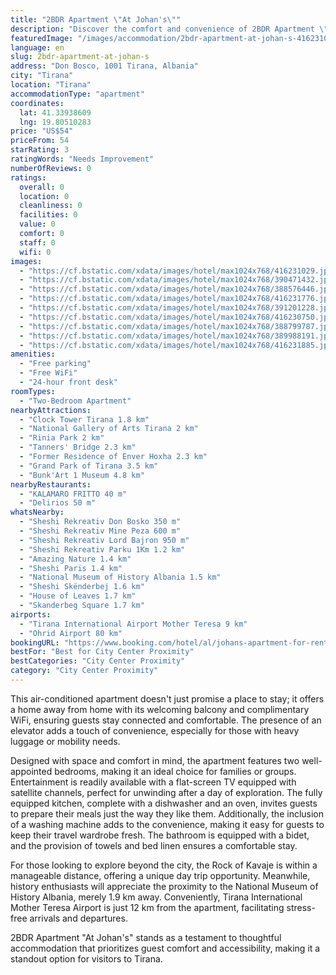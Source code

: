 ```yaml
---
title: "2BDR Apartment \"At Johan's\""
description: "Discover the comfort and convenience of 2BDR Apartment \"At Johan's,\" a prime choice for travelers seeking a blend of modern amenities and strategic location in Tirana."
featuredImage: "/images/accommodation/2bdr-apartment-at-johan-s-416231029.jpg"
language: en
slug: 2bdr-apartment-at-johan-s
address: "Don Bosco, 1001 Tirana, Albania"
city: "Tirana"
location: "Tirana"
accommodationType: "apartment"
coordinates:
  lat: 41.33938609
  lng: 19.80510283
price: "US$54"
priceFrom: 54
starRating: 3
ratingWords: "Needs Improvement"
numberOfReviews: 0
ratings:
  overall: 0
  location: 0
  cleanliness: 0
  facilities: 0
  value: 0
  comfort: 0
  staff: 0
  wifi: 0
images:
  - "https://cf.bstatic.com/xdata/images/hotel/max1024x768/416231029.jpg?k=1e7514ab95658a4c2bcd8eb4a5e723caff0e876088d6e175b96ddeabd81c1833&o=&hp=1"
  - "https://cf.bstatic.com/xdata/images/hotel/max1024x768/390471432.jpg?k=eff8af5853e7d03e6b857f1ef02e9787e40ab6e94513373b652c0f012c3290a4&o=&hp=1"
  - "https://cf.bstatic.com/xdata/images/hotel/max1024x768/388576446.jpg?k=a41a656328558c75b6e49fa254a3250bd3ff8d961ca11f375d394e0cd60f0b4b&o=&hp=1"
  - "https://cf.bstatic.com/xdata/images/hotel/max1024x768/416231776.jpg?k=cd1f9309d9f1b3cd222976f7e9f43a35bb85deeba3c17821ed8e54dc0e47be54&o=&hp=1"
  - "https://cf.bstatic.com/xdata/images/hotel/max1024x768/391201228.jpg?k=eec6047f2deae3553cf0f76aacfb462ce68a11178d6ba6b731419abdeef15e2c&o=&hp=1"
  - "https://cf.bstatic.com/xdata/images/hotel/max1024x768/416230750.jpg?k=5dedbc05bc73d77b27f1ef9cc47642f98bb1f7d495776f6e2baaa144abe8c611&o=&hp=1"
  - "https://cf.bstatic.com/xdata/images/hotel/max1024x768/388799787.jpg?k=cd4ef0c9ac19729da98216776ab910a53aeaaf5da8f3a272504a760108d9fb2a&o=&hp=1"
  - "https://cf.bstatic.com/xdata/images/hotel/max1024x768/389988191.jpg?k=9c9da141b3f5b98623e5126379ca9ffdc15a4c2e05ccae59a6ce35297fa28183&o=&hp=1"
  - "https://cf.bstatic.com/xdata/images/hotel/max1024x768/416231885.jpg?k=20c55edb76b3ca7804d18558462df2e57b43bac22b49de8052b346b02f48352b&o=&hp=1"
amenities:
  - "Free parking"
  - "Free WiFi"
  - "24-hour front desk"
roomTypes:
  - "Two-Bedroom Apartment"
nearbyAttractions:
  - "Clock Tower Tirana 1.8 km"
  - "National Gallery of Arts Tirana 2 km"
  - "Rinia Park 2 km"
  - "Tanners' Bridge 2.3 km"
  - "Former Residence of Enver Hoxha 2.3 km"
  - "Grand Park of Tirana 3.5 km"
  - "Bunk'Art 1 Museum 4.8 km"
nearbyRestaurants:
  - "KALAMARO FRITTO 40 m"
  - "Delirios 50 m"
whatsNearby:
  - "Sheshi Rekreativ Don Bosko 350 m"
  - "Sheshi Rekreativ Mine Peza 600 m"
  - "Sheshi Rekreativ Lord Bajron 950 m"
  - "Sheshi Rekreativ Parku 1Km 1.2 km"
  - "Amazing Nature 1.4 km"
  - "Sheshi Paris 1.4 km"
  - "National Museum of History Albania 1.5 km"
  - "Sheshi Skënderbej 1.6 km"
  - "House of Leaves 1.7 km"
  - "Skanderbeg Square 1.7 km"
airports:
  - "Tirana International Airport Mother Teresa 9 km"
  - "Ohrid Airport 80 km"
bookingURL: "https://www.booking.com/hotel/al/johans-apartment-for-rent.en-gb.html?aid=8035640"
bestFor: "Best for City Center Proximity"
bestCategories: "City Center Proximity"
category: "City Center Proximity"
---
```


This air-conditioned apartment doesn't just promise a place to stay; it offers a home away from home with its welcoming balcony and complimentary WiFi, ensuring guests stay connected and comfortable. The presence of an elevator adds a touch of convenience, especially for those with heavy luggage or mobility needs.

Designed with space and comfort in mind, the apartment features two well-appointed bedrooms, making it an ideal choice for families or groups. Entertainment is readily available with a flat-screen TV equipped with satellite channels, perfect for unwinding after a day of exploration. The fully equipped kitchen, complete with a dishwasher and an oven, invites guests to prepare their meals just the way they like them. Additionally, the inclusion of a washing machine adds to the convenience, making it easy for guests to keep their travel wardrobe fresh. The bathroom is equipped with a bidet, and the provision of towels and bed linen ensures a comfortable stay.

For those looking to explore beyond the city, the Rock of Kavaje is within a manageable distance, offering a unique day trip opportunity. Meanwhile, history enthusiasts will appreciate the proximity to the National Museum of History Albania, merely 1.9 km away. Conveniently, Tirana International Mother Teresa Airport is just 12 km from the apartment, facilitating stress-free arrivals and departures.

2BDR Apartment "At Johan's" stands as a testament to thoughtful accommodation that prioritizes guest comfort and accessibility, making it a standout option for visitors to Tirana.